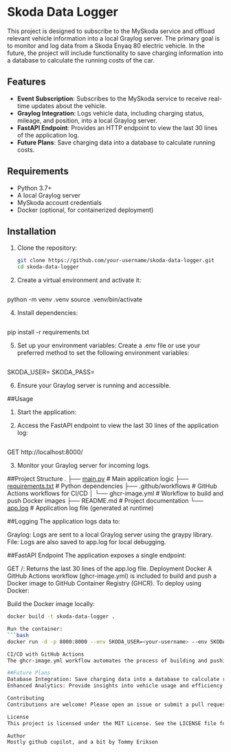 # Skoda Data Logger

This project is designed to subscribe to the MySkoda service and offload relevant vehicle information into a local Graylog server. The primary goal is to monitor and log data from a Skoda Enyaq 80 electric vehicle. In the future, the project will include functionality to save charging information into a database to calculate the running costs of the car.

## Features

- **Event Subscription**: Subscribes to the MySkoda service to receive real-time updates about the vehicle.
- **Graylog Integration**: Logs vehicle data, including charging status, mileage, and position, into a local Graylog server.
- **FastAPI Endpoint**: Provides an HTTP endpoint to view the last 30 lines of the application log.
- **Future Plans**: Save charging data into a database to calculate running costs.

## Requirements

- Python 3.7+
- A local Graylog server
- MySkoda account credentials
- Docker (optional, for containerized deployment)

## Installation

1. Clone the repository:
   ```bash
   git clone https://github.com/your-username/skoda-data-logger.git
   cd skoda-data-logger

2. Create a virtual environment and activate it:
   ```bash
python -m venv .venv
source .venv/bin/activate

4. Install dependencies:
   ```bash
pip install -r requirements.txt

5. Set up your environment variables: Create a .env file or use your preferred method to set the following environment variables:
   ```bash
SKODA_USER=<your-myskoda-username>
SKODA_PASS=<your-myskoda-password>

6. Ensure your Graylog server is running and accessible.

##Usage
1. Start the application:

2. Access the FastAPI endpoint to view the last 30 lines of the application log:
   ```bash
GET http://localhost:8000/

3. Monitor your Graylog server for incoming logs.

##Project Structure
.
├── [main.py](http://_vscodecontentref_/1)                 # Main application logic
├── [requirements.txt](http://_vscodecontentref_/2)        # Python dependencies
├── .github/workflows       # GitHub Actions workflows for CI/CD
│   └── ghcr-image.yml      # Workflow to build and push Docker images
├── README.md               # Project documentation
└── [app.log](http://_vscodecontentref_/3)                 # Application log file (generated at runtime)

##Logging
The application logs data to:

Graylog: Logs are sent to a local Graylog server using the graypy library.
File: Logs are also saved to app.log for local debugging.

##FastAPI Endpoint
The application exposes a single endpoint:

GET /: Returns the last 30 lines of the app.log file.
Deployment
Docker
A GitHub Actions workflow (ghcr-image.yml) is included to build and push a Docker image to GitHub Container Registry (GHCR). To deploy using Docker:

Build the Docker image locally:
   ```bash
   docker build -t skoda-data-logger .

Run the container:
   ```bash
   docker run -d -p 8000:8000 --env SKODA_USER=<your-username> --env SKODA_PASS=<your-password> skoda-data-logger

CI/CD with GitHub Actions
The ghcr-image.yml workflow automates the process of building and pushing the Docker image to GHCR. It also invokes a deployment webhook after the image is pushed.

##Future Plans
Database Integration: Save charging data into a database to calculate running costs.
Enhanced Analytics: Provide insights into vehicle usage and efficiency.

Contributing
Contributions are welcome! Please open an issue or submit a pull request for any improvements or bug fixes.

License
This project is licensed under the MIT License. See the LICENSE file for details.

Author
Mostly github copilot, and a bit by Tommy Eriksen
